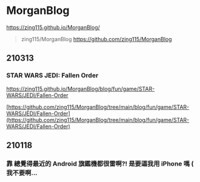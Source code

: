 # MorganBlog

https://zing115.github.io/MorganBlog/

> zing115/MorganBlog
https://github.com/zing115/MorganBlog

## 210313

### STAR WARS JEDI: Fallen Order

https://zing115.github.io/MorganBlog/blog/fun/game/STAR-WARS/JEDI/Fallen-Order

[https://github.com/zing115/MorganBlog/tree/main/blog/fun/game/STAR-WARS/JEDI/Fallen-Order](https://github.com/zing115/MorganBlog/tree/main/blog/fun/game/STAR-WARS/JEDI/Fallen-Order)
<!---
https://github.com/zing115/MorganBlog/tree/main/blog/fun/game/STAR-WARS/JEDI/Fallen-Order
https://github.com/zing115/MorganBlog/blog/fun/game/STAR-WARS/JEDI/Fallen-Order/README.md
--->

## 210118

### 靠 總覺得最近的 Android 旗鑑機都很雷啊?! 是要逼我用 iPhone 嗎 ( 我不要啊... 

